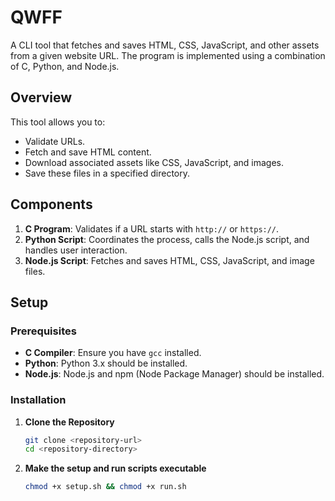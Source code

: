# QWFF

A CLI tool that fetches and saves HTML, CSS, JavaScript, and other assets from a given website URL. The program is implemented using a combination of C, Python, and Node.js.

## Overview

This tool allows you to:
- Validate URLs.
- Fetch and save HTML content.
- Download associated assets like CSS, JavaScript, and images.
- Save these files in a specified directory.

## Components

1. **C Program**: Validates if a URL starts with `http://` or `https://`.
2. **Python Script**: Coordinates the process, calls the Node.js script, and handles user interaction.
3. **Node.js Script**: Fetches and saves HTML, CSS, JavaScript, and image files.

## Setup

### Prerequisites

- **C Compiler**: Ensure you have `gcc` installed.
- **Python**: Python 3.x should be installed.
- **Node.js**: Node.js and npm (Node Package Manager) should be installed.

### Installation

1. **Clone the Repository**

   ```bash
   git clone <repository-url>
   cd <repository-directory>
   ```
2. **Make the setup and run scripts executable**

    ```bash
    chmod +x setup.sh && chmod +x run.sh
    ```
